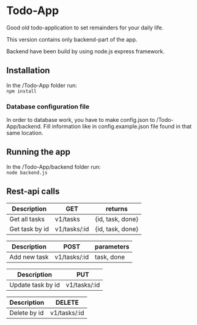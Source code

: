 # Todo-App
Good old todo-application to set remainders for your daily life.

This version contains only backend-part of the app.

Backend have been build by using node.js express framework.

## Installation

In the /Todo-App folder run:  
`npm install`

### Database configuration file
In order to database work, you have to make config.json to /Todo-App/backend.
Fill information like in config.example.json file found in that same location.

## Running the app

In the /Todo-App/backend folder run:  
`node backend.js`




## Rest-api calls

Description |GET  |returns 
------------ | ------------ | ------- 
Get all tasks | v1/tasks   |   {id, task, done}                                                                                                                                                     
Get task by id | v1/tasks/:id   | {id, task, done} 

Description |POST| parameters 
------- | ------- |--- 
Add new task | v1/tasks/:id | task, done 

Description | PUT  
------------ | ---------
Update task by id | v1/tasks/:id   

Description | DELETE 
------- | ---- 
Delete by id | v1/tasks/:id 
